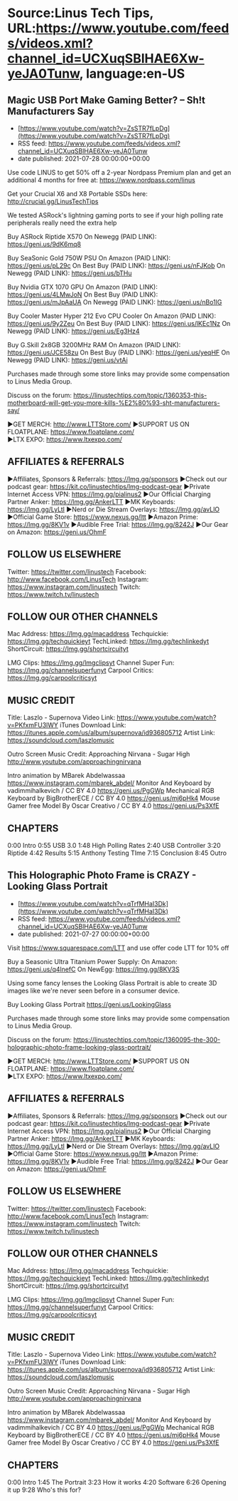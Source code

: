 # Source:Linus Tech Tips, URL:https://www.youtube.com/feeds/videos.xml?channel_id=UCXuqSBlHAE6Xw-yeJA0Tunw, language:en-US

## Magic USB Port Make Gaming Better? – Sh!t Manufacturers Say
 - [https://www.youtube.com/watch?v=ZsSTR7fLpDg](https://www.youtube.com/watch?v=ZsSTR7fLpDg)
 - RSS feed: https://www.youtube.com/feeds/videos.xml?channel_id=UCXuqSBlHAE6Xw-yeJA0Tunw
 - date published: 2021-07-28 00:00:00+00:00

Use code LINUS to get 50% off a 2-year Nordpass Premium plan and get an additional 4 months for free at: https://www.nordpass.com/linus

Get your Crucial X6 and X8 Portable SSDs here: http://crucial.gg/LinusTechTips

We tested ASRock's lightning gaming ports to see if your high polling rate peripherals really need the extra help

Buy ASRock Riptide X570
On Newegg (PAID LINK): https://geni.us/9dK6mq8

Buy SeaSonic Gold 750W PSU
On Amazon (PAID LINK): https://geni.us/pL29c
On Best Buy (PAID LINK): https://geni.us/nFJKob
On Newegg (PAID LINK): https://geni.us/bTHu

Buy Nvidia GTX 1070 GPU
On Amazon (PAID LINK): https://geni.us/4LMwJoN
On Best Buy (PAID LINK): https://geni.us/mJpAaUA
On Newegg (PAID LINK): https://geni.us/nBo1lG

Buy Cooler Master Hyper 212 Evo CPU Cooler
On Amazon (PAID LINK): https://geni.us/9y2Zeu
On Best Buy (PAID LINK): https://geni.us/lKEc1Nz
On Newegg (PAID LINK): https://geni.us/Eg3Hz4

Buy G.Skill 2x8GB 3200MHz RAM
On Amazon (PAID LINK): https://geni.us/JCE58zu
On Best Buy (PAID LINK): https://geni.us/yeqHF
On Newegg (PAID LINK): https://geni.us/vtAi


Purchases made through some store links may provide some compensation to Linus Media Group.

Discuss on the forum: https://linustechtips.com/topic/1360353-this-motherboard-will-get-you-more-kills-%E2%80%93-sht-manufacturers-say/


►GET MERCH: http://www.LTTStore.com/
►SUPPORT US ON FLOATPLANE: https://www.floatplane.com/  
►LTX EXPO: https://www.ltxexpo.com/   

AFFILIATES & REFERRALS
---------------------------------------------------
►Affiliates, Sponsors & Referrals: https://lmg.gg/sponsors
►Check out our podcast gear: https://kit.co/linustechtips/lmg-podcast-gear
►Private Internet Access VPN: https://lmg.gg/pialinus2
►Our Official Charging Partner Anker: https://lmg.gg/AnkerLTT
►MK Keyboards: https://lmg.gg/LyLtl
►Nerd or Die Stream Overlays: https://lmg.gg/avLlO
►Official Game Store: https://www.nexus.gg/ltt
►Amazon Prime: https://lmg.gg/8KV1v
►Audible Free Trial: https://lmg.gg/8242J
►Our Gear on Amazon: https://geni.us/OhmF

FOLLOW US ELSEWHERE
---------------------------------------------------  
Twitter: https://twitter.com/linustech
Facebook: http://www.facebook.com/LinusTech
Instagram: https://www.instagram.com/linustech
Twitch: https://www.twitch.tv/linustech

FOLLOW OUR OTHER CHANNELS
---------------------------------------------------  
Mac Address: https://lmg.gg/macaddress
Techquickie: https://lmg.gg/techquickieyt
TechLinked: https://lmg.gg/techlinkedyt
ShortCircuit: https://lmg.gg/shortcircuityt

LMG Clips: https://lmg.gg/lmgclipsyt
Channel Super Fun: https://lmg.gg/channelsuperfunyt
Carpool Critics: https://lmg.gg/carpoolcriticsyt

MUSIC CREDIT
---------------------------------------------------  
Title: Laszlo - Supernova
Video Link: https://www.youtube.com/watch?v=PKfxmFU3lWY
iTunes Download Link: https://itunes.apple.com/us/album/supernova/id936805712
Artist Link: https://soundcloud.com/laszlomusic

Outro Screen Music Credit: Approaching Nirvana - Sugar High http://www.youtube.com/approachingnirvana

Intro animation by MBarek Abdelwassaa https://www.instagram.com/mbarek_abdel/
Monitor And Keyboard by vadimmihalkevich / CC BY 4.0  https://geni.us/PgGWp
Mechanical RGB Keyboard by BigBrotherECE / CC BY 4.0 https://geni.us/mj6pHk4
Mouse Gamer free Model By Oscar Creativo / CC BY 4.0 https://geni.us/Ps3XfE

CHAPTERS
---------------------------------------------------  
0:00 Intro
0:55 USB 3.0
1:48 High Polling Rates
2:40 USB Controller
3:20 Riptide
4:42 Results
5:15 Anthony Testing TIme
7:15 Conclusion
8:45 Outro

## This Holographic Photo Frame is CRAZY - Looking Glass Portrait
 - [https://www.youtube.com/watch?v=qTrfMHaI3Dk](https://www.youtube.com/watch?v=qTrfMHaI3Dk)
 - RSS feed: https://www.youtube.com/feeds/videos.xml?channel_id=UCXuqSBlHAE6Xw-yeJA0Tunw
 - date published: 2021-07-27 00:00:00+00:00

Visit https://www.squarespace.com/LTT and use offer code LTT for 10% off

Buy a Seasonic Ultra Titanium Power Supply:
On Amazon: https://geni.us/q4lnefC
On NewEgg: https://lmg.gg/8KV3S

Using some fancy lenses the Looking Glass Portrait is able to create 3D images like we're never seen before in a consumer device.

Buy Looking Glass Portrait 
https://geni.us/LookingGlass

Purchases made through some store links may provide some compensation to Linus Media Group.

Discuss on the forum: https://linustechtips.com/topic/1360095-the-300-holographic-photo-frame-looking-glass-portrait/


►GET MERCH: http://www.LTTStore.com/
►SUPPORT US ON FLOATPLANE: https://www.floatplane.com/  
►LTX EXPO: https://www.ltxexpo.com/   

AFFILIATES & REFERRALS
---------------------------------------------------
►Affiliates, Sponsors & Referrals: https://lmg.gg/sponsors
►Check out our podcast gear: https://kit.co/linustechtips/lmg-podcast-gear
►Private Internet Access VPN: https://lmg.gg/pialinus2
►Our Official Charging Partner Anker: https://lmg.gg/AnkerLTT
►MK Keyboards: https://lmg.gg/LyLtl
►Nerd or Die Stream Overlays: https://lmg.gg/avLlO
►Official Game Store: https://www.nexus.gg/ltt
►Amazon Prime: https://lmg.gg/8KV1v
►Audible Free Trial: https://lmg.gg/8242J
►Our Gear on Amazon: https://geni.us/OhmF

FOLLOW US ELSEWHERE
---------------------------------------------------  
Twitter: https://twitter.com/linustech
Facebook: http://www.facebook.com/LinusTech
Instagram: https://www.instagram.com/linustech
Twitch: https://www.twitch.tv/linustech

FOLLOW OUR OTHER CHANNELS
---------------------------------------------------  
Mac Address: https://lmg.gg/macaddress
Techquickie: https://lmg.gg/techquickieyt
TechLinked: https://lmg.gg/techlinkedyt
ShortCircuit: https://lmg.gg/shortcircuityt

LMG Clips: https://lmg.gg/lmgclipsyt
Channel Super Fun: https://lmg.gg/channelsuperfunyt
Carpool Critics: https://lmg.gg/carpoolcriticsyt

MUSIC CREDIT
---------------------------------------------------  
Title: Laszlo - Supernova
Video Link: https://www.youtube.com/watch?v=PKfxmFU3lWY
iTunes Download Link: https://itunes.apple.com/us/album/supernova/id936805712
Artist Link: https://soundcloud.com/laszlomusic

Outro Screen Music Credit: Approaching Nirvana - Sugar High http://www.youtube.com/approachingnirvana

Intro animation by MBarek Abdelwassaa https://www.instagram.com/mbarek_abdel/
Monitor And Keyboard by vadimmihalkevich / CC BY 4.0  https://geni.us/PgGWp
Mechanical RGB Keyboard by BigBrotherECE / CC BY 4.0 https://geni.us/mj6pHk4
Mouse Gamer free Model By Oscar Creativo / CC BY 4.0 https://geni.us/Ps3XfE

CHAPTERS
---------------------------------------------------  
0:00 Intro
1:45 The Portrait
3:23 How it works
4:20 Software 
6:26 Opening it up
9:28 Who's this for?

